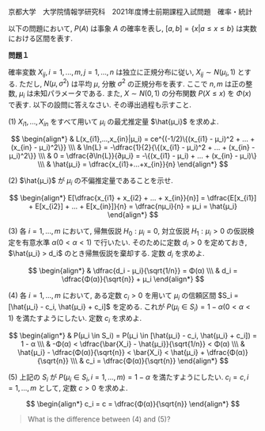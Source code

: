 京都大学　大学院情報学研究科　2021年度博士前期課程入試問題　確率・統計

以下の問題において, $P(A)$ は事象 $A$ の確率を表し, $[a,b] = \{x| a \le x \le b\}$ は実数における区間を表す.

**問題１**

確率変数 $X_{ij}, i = 1,...,m, j = 1,...,n$ は独立に正規分布に従い, $X_{ij} \sim N(μ_i, 1)$ とする. ただし, $N(μ, σ^2)$ は平均 $μ$, 分散 $σ^2$ の正規分布を表す. ここで $n,m$ は正の整数, $μ_i$ は未知パラメータである. また, $X \sim N(0,1)$ の分布関数 $P(X \le x)$ を $Φ(x)$ で表す. 以下の設問に答えなさい. その導出過程も示すこと.

(1) $X_{i1},...,X_{in}$ をすべて用いて $μ_i$ の最尤推定量 $\hat{μ_i}$ を求めよ.

$$
    \begin{align*}
        & L(x_{i1},...,x_{in}|μ_i) = ce^{(-1/2)\{(x_{i1} - μ_i)^2 + ... + (x_{in} - μ_i)^2\}} \\\
        & \ln{L} = -\dfrac{1}{2}{\{(x_{i1} - μ_i)^2 + ... + (x_{in} - μ_i)^2\}} \\\
        & 0 = \dfrac{∂\ln{L}}{∂μ_i} = -\{(x_{i1} - μ_i) + ... + (x_{in} - μ_i)\} \\\
        & \hat{μ_i} = \dfrac{x_{i1}+...+x_{in}}{n}
    \end{align*}
$$

(2) $\hat{μ_i}$ が $μ_i$ の不偏推定量であることを示せ.

$$
    \begin{align*}
        E[\dfrac{x_{i1} + x_{i2} + ... + x_{in}}{n}] = \dfrac{E[x_{i1}] + E[x_{i2}] + ... + E[x_{in}]}{n} = \dfrac{nμ_i}{n} = μ_i = \hat{μ_i}
    \end{align*}
$$

(3) 各 $i = 1,...,m$ において, 帰無仮説 $H_0: μ_i = 0$, 対立仮説 $H_1: μ_i > 0$ の仮説検定を有意水準 $α(0 < α < 1)$ で行いたい. そのために定数 $d_i > 0$ を定めておき, $\hat{μ_i} > d_i$ のとき帰無仮説を棄却する. 定数 $d_i$ を求めよ.

$$
    \begin{align*}
        & \dfrac{d_i - μ_i}{\sqrt{1/n}} = Φ(α) \\\
        & d_i = \dfrac{Φ(α)}{\sqrt{n}} + μ_i
    \end{align*}
$$

(4) 各 $i = 1,..., m$ において, ある定数 $c_i > 0$ を用いて $μ_i$ の信頼区間 $S_i = [\hat{μ_i} - c_i, \hat{μ_i} + c_i]$ を定める. これが $P(μ_i \in S_i) = 1 - α(0 < α < 1)$ を満たすようにしたい. 定数 $c_i$ を求めよ.

$$
    \begin{align*}
        & P(μ_i \in S_i) = P(μ_i \in [\hat{μ_i} - c_i, \hat{μ_i} + c_i]) = 1 - α \\\
        & -Φ(α) < \dfrac{\bar{X_i} - \hat{μ_i}}{\sqrt{1/n}} < Φ(α) \\\
        & \hat{μ_i} - \dfrac{Φ(α)}{\sqrt{n}} < \bar{X_i} < \hat{μ_i} + \dfrac{Φ(α)}{\sqrt{n}} \\\
        & c_i = \dfrac{Φ(α)}{\sqrt{n}}
    \end{align*}
$$

(5) 上記の $S_i$ が $P(μ_i \in S_i, i = 1,...,m) = 1 - α$ を満たすようにしたい. $c_i = c, i = 1,...,m$ として, 定数 $c > 0$ を求めよ.

$$
    \begin{align*}
        c_i = c =  \dfrac{Φ(α)}{\sqrt{n}}
    \end{align*}
$$

> What is the difference between (4) and (5)?